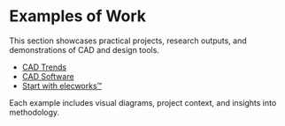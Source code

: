 # Examples of Work

This section showcases practical projects, research outputs, and demonstrations of CAD and design tools.

- [CAD Trends](cad-trends.md)
- [CAD Software](cad-software.md)
- [Start with elecworks™](start-with-elecworks.md)

Each example includes visual diagrams, project context, and insights into methodology.
